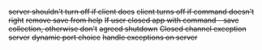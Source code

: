 ~~server shouldn't turn off if client does~~
~~client turns off if command doesn't right~~
~~remove save from help~~
~~If user closed app with command - save collection, otherwise don't~~
~~agreed shutdown~~
~~Closed channel exception server~~
~~dynamic port choice~~
~~handle exceptions on server~~